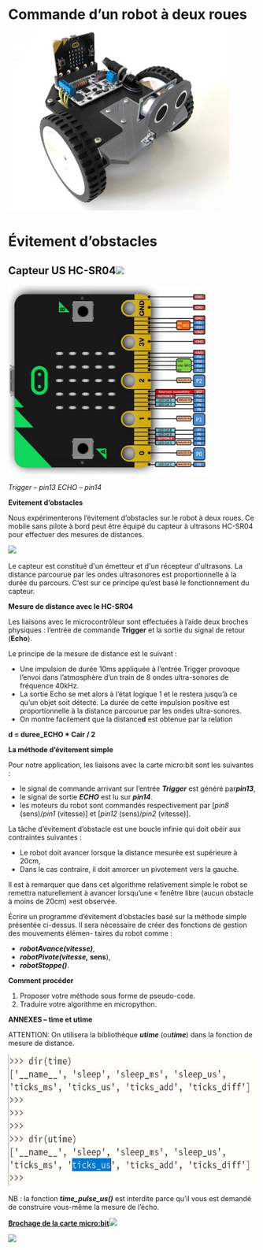 
# Commande d’un robot à deux roues![](Aspose.Words.dfa6ff50-d6db-46a4-a790-cfd38f4fffc2.005.jpeg)


# Évitement d’obstacles

## Capteur US HC-SR04![](Aspose.Words.dfa6ff50-d6db-46a4-a790-cfd38f4fffc2.007.png)

![](Aspose.Words.dfa6ff50-d6db-46a4-a790-cfd38f4fffc2.008.jpeg)

*Trigger – pin13 ECHO – pin14*

**Evitement d’obstacles**

Nous expérimenterons l’évitement d’obstacles sur le robot à deux roues. Ce mobile sans pilote à bord peut être équipé du capteur à ultrasons HC-SR04 pour effectuer des mesures de distances.

![](Aspose.Words.dfa6ff50-d6db-46a4-a790-cfd38f4fffc2.010.png)

Le capteur est constitué d'un émetteur et d'un récepteur d'ultrasons. La distance parcourue par les ondes ultrasonores est proportionnelle à la durée du parcours. C’est sur ce principe qu’est basé le fonctionnement du capteur.

**Mesure de distance avec le HC-SR04**

Les liaisons avec le microcontrôleur sont effectuées à l’aide deux broches physiques : l’entrée de commande **Trigger** et la sortie du signal de retour (**Echo**).

Le principe de la mesure de distance est le suivant :

- Une impulsion de durée 10ms appliquée à l’entrée Trigger provoque l’envoi dans l’atmosphère d’un train de 8 ondes ultra-sonores de fréquence 40kHz.
- La sortie Echo se met alors à l’état logique 1 et le restera jusqu’à ce qu’un objet soit détecté. La durée de cette impulsion positive est proportionnelle à la distance parcourue par les ondes ultra-sonores.
- On montre facilement que la distance**d** est obtenue par la relation

**d = duree\_ECHO \* Cair / 2**

**La méthode d’évitement simple**

Pour notre application, les liaisons avec la carte micro:bit sont les suivantes :

- le signal de commande arrivant sur l’entrée ***Trigger*** est généré par***pin13***,
- le signal de sortie ***ECHO*** est lu sur ***pin14***.
- les moteurs du robot sont commandés respectivement par [*pin8* (sens)/*pin1* (vitesse)] et [*pin12* (sens)/*pin2* (vitesse)].

La tâche d’évitement d’obstacle est une boucle infinie qui doit obéir aux contraintes suivantes :

- Le robot doit avancer lorsque la distance mesurée est supérieure à 20cm,
- Dans le cas contraire, il doit amorcer un pivotement vers la gauche.

Il est à remarquer que dans cet algorithme relativement simple le robot se remettra naturellement à avancer lorsqu’une « fenêtre libre (aucun obstacle à moins de 20cm) »est observée.


Écrire un programme d’évitement d’obstacles basé sur la méthode simple présentée ci-dessus. Il sera nécessaire de créer des fonctions de gestion des mouvements élémen- taires du robot comme :

- ***robotAvance(***vitesse***)***,
- ***robotPivote(***vitesse**,** sens**),
- ***robotStoppe()***.

**Comment procéder**

1. Proposer votre méthode sous forme de pseudo-code.
1. Traduire votre algorithme en micropython.

**ANNEXES – time et utime**

ATTENTION: On utilisera la bibliothèque ***utime*** (ou***time***) dans la fonction de mesure de distance.

![](Aspose.Words.dfa6ff50-d6db-46a4-a790-cfd38f4fffc2.011.jpeg)

NB : la fonction ***time\_pulse\_us()*** est interdite parce qu’il vous est demandé de construire vous-même la mesure de l’écho.

<a name="_page7_x0.00_y0.00"></a>[**Brochage de la carte micro:bit**](https://microbit.org/guide/python/)![](Aspose.Words.dfa6ff50-d6db-46a4-a790-cfd38f4fffc2.012.png)

![](Aspose.Words.dfa6ff50-d6db-46a4-a790-cfd38f4fffc2.013.png)
